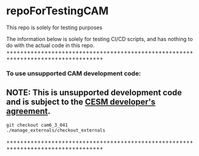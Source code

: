 # repoForTestingCAM

This repo is solely for testing purposes

The information below is solely for testing CI/CD scripts, and has nothing to do with the actual code in this repo.
++++++++++++++++++++++++++++++++++++++++++++++++++++++++++++++++++++++++++++++++++


### To use unsupported CAM **development** code:

## NOTE: This is **unsupported** development code and is subject to the [CESM developer's agreement](http://www.cgd.ucar.edu/cseg/development-code.html).
<!-- First line of CAM-dev tag code -->
```
git checkout cam6_3_041
./manage_externals/checkout_externals
```
<!-- Last line of CAM-dev tag code -->
++++++++++++++++++++++++++++++++++++++++++++++++++++++++++++++++++++++++++++++++++
